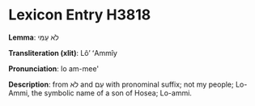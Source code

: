 # Lexicon Entry H3818

**Lemma**: לֹא עַמִּי

**Transliteration (xlit)**: Lôʼ ʻAmmîy

**Pronunciation**: lo am-mee'

**Description**:
from לֹא and עַם with pronominal suffix; not my people; Lo-Ammi, the symbolic name of a son of Hosea; Lo-ammi.
